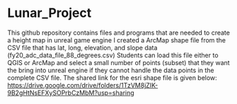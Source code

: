 # Lunar_Project
This github repository contains files and programs that are needed to create a height map in unreal game engine
I created a ArcMap shape file from the CSV file that has lat, long, elevation, and slope data (fy20_adc_data_file_88_degrees.csv)
Students can load this file either to QGIS or ArcMap and select a small number of points (subset) that they want the bring into unreal engine if they cannot handle the data points in the complete CSV file.
The shared link for the esri shape file is given below:
https://drive.google.com/drive/folders/1TzVM8jZIK-9B2gHtNsEFXySOPrbCzMbM?usp=sharing
